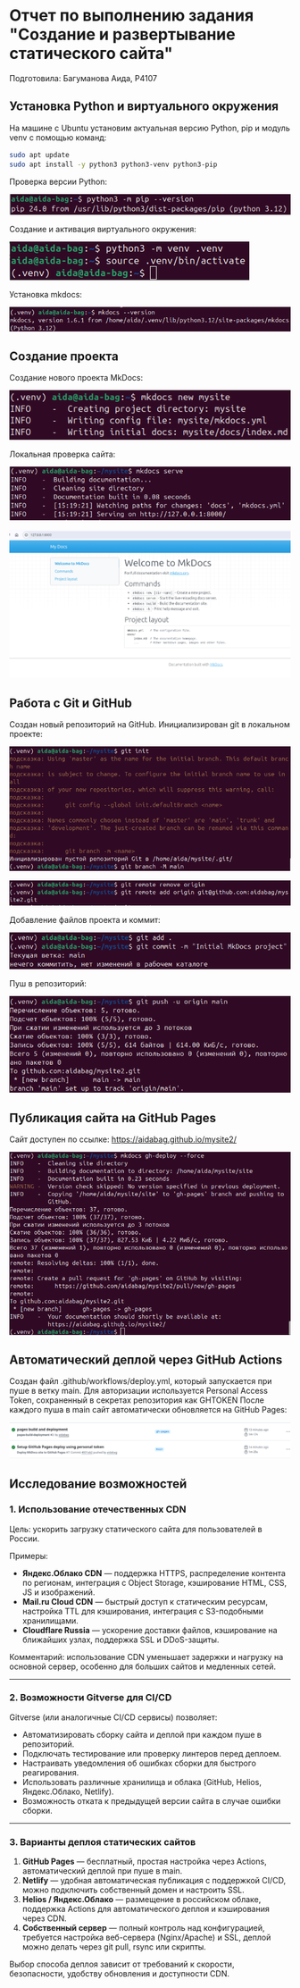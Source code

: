 # Отчет по выполнению задания "Создание и развертывание статического сайта"
Подготовила: Багуманова Аида, Р4107

## Установка Python и виртуального окружения

На машине с Ubuntu установим актуальная версию Python, pip и модуль venv с помощью команд:
```bash
sudo apt update
sudo apt install -y python3 python3-venv python3-pip
```
Проверка версии Python:

![Проверка версии Python](screenshots/1.png)

Создание и активация виртуального окружения:

![Виртуальное окружение](screenshots/2.png)

Установка mkdocs:

![Установка MkDocs](screenshots/3.png)

## Создание проекта 
Создание нового проекта MkDocs:

![Создание проекта](screenshots/4.png)

Локальная проверка сайта:

![Локальная проверка сайта](screenshots/5.png)

![Локальная проверка сайта](screenshots/6.png)

## Работа с Git и GitHub
Создан новый репозиторий на GitHub.
Инициализирован git в локальном проекте:

![Git init](screenshots/7.png)

![Git init](screenshots/8.png)

Добавление файлов проекта и коммит:

![Git commit](screenshots/9.png)

Пуш в репозиторий:

![Git push](screenshots/10.png)

## Публикация сайта на GitHub Pages
Сайт доступен по ссылке: https://aidabag.github.io/mysite2/

![GitHub Pages](screenshots/11.png)

## Автоматический деплой через GitHub Actions
Создан файл .github/workflows/deploy.yml, который запускается при пуше в ветку main.
Для авторизации используется Personal Access Token, сохраненный в секретах репозитория как GHTOKEN
После каждого пуша в main сайт автоматически обновляется на GitHub Pages:

![Actions workflow](screenshots/12.png)

## Исследование возможностей

### 1. Использование отечественных CDN

Цель: ускорить загрузку статического сайта для пользователей в России.  

Примеры:  

- **Яндекс.Облако CDN** — поддержка HTTPS, распределение контента по регионам, интеграция с Object Storage, кэширование HTML, CSS, JS и изображений.  
- **Mail.ru Cloud CDN** — быстрый доступ к статическим ресурсам, настройка TTL для кэширования, интеграция с S3-подобными хранилищами.  
- **Cloudflare Russia** — ускорение доставки файлов, кэширование на ближайших узлах, поддержка SSL и DDoS-защиты.  

Комментарий: использование CDN уменьшает задержки и нагрузку на основной сервер, особенно для больших сайтов и медленных сетей.

---

### 2. Возможности Gitverse для CI/CD

Gitverse (или аналогичные CI/CD сервисы) позволяет:  

- Автоматизировать сборку сайта и деплой при каждом пуше в репозиторий.  
- Подключать тестирование или проверку линтеров перед деплоем.  
- Настраивать уведомления об ошибках сборки для быстрого реагирования.  
- Использовать различные хранилища и облака (GitHub, Helios, Яндекс.Облако, Netlify).  
- Возможность отката к предыдущей версии сайта в случае ошибки сборки.

---

### 3. Варианты деплоя статических сайтов

1. **GitHub Pages** — бесплатный, простая настройка через Actions, автоматический деплой при пуше в main.  
2. **Netlify** — удобная автоматическая публикация с поддержкой CI/CD, можно подключить собственный домен и настроить SSL.  
3. **Helios / Яндекс.Облако** — размещение в российском облаке, поддержка Actions для автоматического деплоя и кэширования через CDN.  
4. **Собственный сервер** — полный контроль над конфигурацией, требуется настройка веб-сервера (Nginx/Apache) и SSL, деплой можно делать через git pull, rsync или скрипты.  

Выбор способа деплоя зависит от требований к скорости, безопасности, удобству обновления и доступности CDN.

